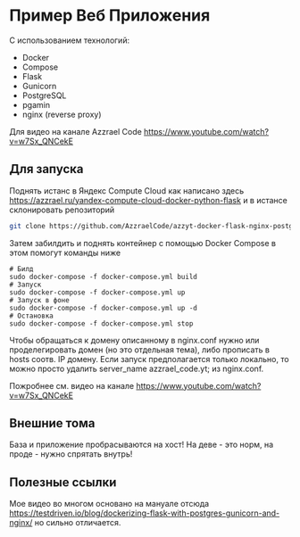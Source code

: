 # Пример Веб Приложения

С использованием технологий:

- Docker 
- Compose 
- Flask 
- Gunicorn 
- PostgreSQL 
- pgamin
- nginx (reverse proxy) 

Для видео на канале Azzrael Code https://www.youtube.com/watch?v=w7Sx_QNCekE

## Для запуска

Поднять истанс в Яндекс Compute Cloud как написано здесь https://azzrael.ru/yandex-compute-cloud-docker-python-flask 
и в истансе склонировать репозиторий

```bash
git clone https://github.com/AzzraelCode/azzyt-docker-flask-nginx-postgresql.git app
```

Затем забилдить и поднять контейнер с помощью Docker Compose
в этом помогут команды ниже

```
# Билд
sudo docker-compose -f docker-compose.yml build
# Запуск
sudo docker-compose -f docker-compose.yml up
# Запуск в фоне
sudo docker-compose -f docker-compose.yml up -d
# Остановка
sudo docker-compose -f docker-compose.yml stop
```
Чтобы обращаться к домену описанному в nginx.conf нужно или проделегировать домен (но это отдельная тема),
либо прописать в hosts соотв. IP домену. Если запуск предполагается только локально, то можно просто удалить server_name azzrael_code.yt;
из nginx.conf. 

Пожробнее см. видео на канале https://www.youtube.com/watch?v=w7Sx_QNCekE

## Внешние тома

База и приложение пробрасываются на хост! На деве - это норм, на проде - нужно спрятать внутрь!

## Полезные ссылки

Мое видео во многом основано на мануале отсюда https://testdriven.io/blog/dockerizing-flask-with-postgres-gunicorn-and-nginx/ но сильно отличается. 